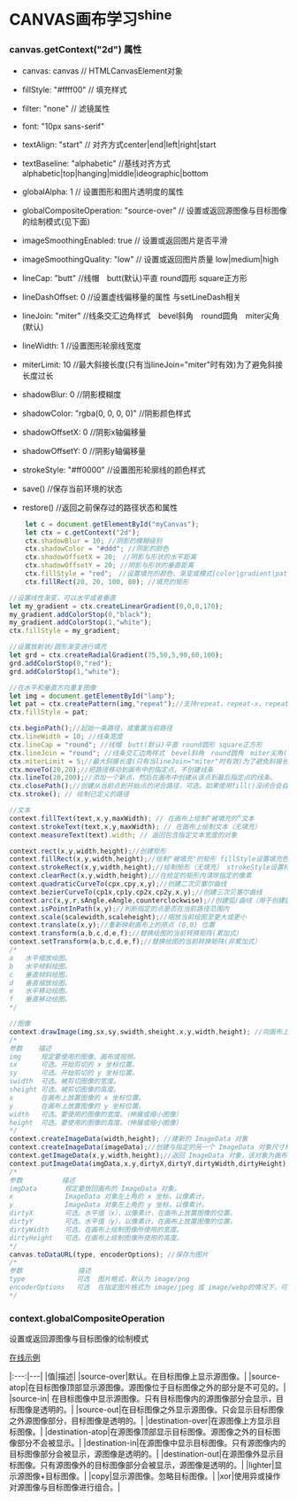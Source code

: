# CANVAS画布学习<sup>shine</sup>

### canvas.getContext("2d") 属性

- canvas: canvas // HTMLCanvasElement对象
- fillStyle: "#ffff00" // 填充样式
- filter: "none" // 滤镜属性
- font: "10px sans-serif"
- textAlign: "start" // 对齐方式center|end|left|right|start
- textBaseline: "alphabetic" //基线对齐方式 alphabetic|top|hanging|middle|ideographic|bottom
- globalAlpha: 1 // 设置图形和图片透明度的属性
- globalCompositeOperation: "source-over" // 设置或返回源图像与目标图像的绘制模式(见下面)
- imageSmoothingEnabled: true // 设置或返回图片是否平滑
- imageSmoothingQuality: "low" // 设置或返回图片质量 low|medium|high
- lineCap: "butt" //线帽　butt(默认)平直 round圆形 square正方形
- lineDashOffset: 0 //设置虚线偏移量的属性 与setLineDash相关
- lineJoin: "miter" //线条交汇边角样式　bevel斜角　round圆角　miter尖角(默认)
- lineWidth: 1 //设置图形轮廓线宽度
- miterLimit: 10 //最大斜接长度(只有当lineJoin="miter"时有效)为了避免斜接长度过长
- shadowBlur: 0 //阴影模糊度
- shadowColor: "rgba(0, 0, 0, 0)" //阴影颜色样式
- shadowOffsetX: 0 //阴影x轴偏移量
- shadowOffsetY: 0 //阴影y轴偏移量
- strokeStyle: "#ff0000" //设置图形轮廓线的颜色样式

- save() 	//保存当前环境的状态
- restore() 	//返回之前保存过的路径状态和属性

```javascript
    let c = document.getElementById("myCanvas");
    let ctx = c.getContext("2d");
    ctx.shadowBlur = 10; //阴影的模糊级别
    ctx.shadowColor = "#ddd"; //阴影的颜色
    ctx.shadowOffsetX = 20;　//阴影与形状的水平距离
    ctx.shadowOffsetY = 20; //阴影与形状的垂直距离
    ctx.fillStyle = "red";　//设置填充的颜色、渐变或模式[color|gradient|pattern]
    ctx.fillRect(20, 20, 100, 80); //填充的矩形
```

```javascript
//设置线性渐变，可以水平或者垂直
let my_gradient = ctx.createLinearGradient(0,0,0,170);
my_gradient.addColorStop(0,"black");
my_gradient.addColorStop(1,"white");
ctx.fillStyle = my_gradient;
```

```javascript
//设置放射状/圆形渐变进行填充
let grd = ctx.createRadialGradient(75,50,5,90,60,100);
grd.addColorStop(0,"red");
grd.addColorStop(1,"white");
```

```javascript
//在水平和垂直方向重复图像
let img = document.getElementById("lamp");
let pat = ctx.createPattern(img,"repeat");//支持repeat、repeat-x、repeat-y、no-repeat
ctx.fillStyle = pat;
```

```javascript
ctx.beginPath();//起始一条路径，或重置当前路径
ctx.lineWidth = 10; //线条宽度
ctx.lineCap = "round"; //线帽　butt(默认)平直 round圆形 square正方形
ctx.lineJoin = "round"; //线条交汇边角样式　bevel斜角　round圆角　miter尖角(默认)
ctx.miterLimit = 5;//最大斜接长度(只有当lineJoin="miter"时有效)为了避免斜接长度过长
ctx.moveTo(20,20);//把路径移动到画布中的指定点，不创建线条
ctx.lineTo(20,200);//添加一个新点，然后在画布中创建从该点到最后指定点的线条。
ctx.closePath();//创建从当前点到开始点的闭合路径，可选。如果使用fill()没闭合会自动执行闭合路径
ctx.stroke(); // 绘制已定义的路径
```

```javascript
//文本
context.fillText(text,x,y,maxWidth); // 在画布上绘制“被填充的”文本
context.strokeText(text,x,y,maxWidth); // 在画布上绘制文本（无填充）
context.measureText(text).width; // 返回包含指定文本宽度的对象
```

```javascript
context.rect(x,y,width,height);//创建矩形
context.fillRect(x,y,width,height);//绘制"被填充"的矩形 fillStyle设置填充色
context.strokeRect(x,y,width,height);//绘制矩形（无填充） strokeStyle设置样式
context.clearRect(x,y,width,height);//在给定的矩形内清除指定的像素
context.quadraticCurveTo(cpx,cpy,x,y);//创建二次贝塞尔曲线
context.bezierCurveTo(cp1x,cp1y,cp2x,cp2y,x,y);//创建三次贝塞尔曲线
context.arc(x,y,r,sAngle,eAngle,counterclockwise);//创建弧/曲线（用于创建圆形或部分圆）
context.isPointInPath(x,y);//判断指定的点是否在当前路径范围内
context.scale(scalewidth,scaleheight);//缩放当前绘图至更大或更小
context.translate(x,y);//重新映射画布上的原点 (0,0) 位置
context.transform(a,b,c,d,e,f);//替换绘图的当前转换矩阵(累加式）
context.setTransform(a,b,c,d,e,f);//替换绘图的当前转换矩阵(非累加式）
/*
a 	水平缩放绘图。
b 	水平倾斜绘图。
c 	垂直倾斜绘图。
d 	垂直缩放绘图。
e 	水平移动绘图。
f 	垂直移动绘图。
*/

```
```javascript
//图像
context.drawImage(img,sx,sy,swidth,sheight,x,y,width,height); //向画布上绘制图像、画布或视频
/*
参数    描述
img     规定要使用的图像、画布或视频。
sx      可选。开始剪切的 x 坐标位置。
sy      可选。开始剪切的 y 坐标位置。
swidth 	可选。被剪切图像的宽度。
sheight 可选。被剪切图像的高度。
x       在画布上放置图像的 x 坐标位置。
y       在画布上放置图像的 y 坐标位置。
width 	可选。要使用的图像的宽度。（伸展或缩小图像）
height 	可选。要使用的图像的高度。（伸展或缩小图像）
*/
context.createImageData(width,height); //建新的 ImageData 对象
context.createImageData(imageData);//创建与指定的另一个 ImageData 对象尺寸相同的新 ImageData 对象（不会复制图像数据）
context.getImageData(x,y,width,height);//返回 ImageData 对象，该对象为画布上指定的矩形复制像素数据
context.putImageData(imgData,x,y,dirtyX,dirtyY,dirtyWidth,dirtyHeight);//把图像数据（从指定的 ImageData 对象）放回画布上
/*
参数          描述
imgData 	  规定要放回画布的 ImageData 对象。
x             ImageData 对象左上角的 x 坐标，以像素计。
y 	          ImageData 对象左上角的 y 坐标，以像素计。
dirtyX 	      可选。水平值（x），以像素计，在画布上放置图像的位置。
dirtyY 	      可选。水平值（y），以像素计，在画布上放置图像的位置。
dirtyWidth 	  可选。在画布上绘制图像所使用的宽度。
dirtyHeight   可选。在画布上绘制图像所使用的高度。
*/
canvas.toDataURL(type, encoderOptions); //保存为图片
/*
参数              描述
type             可选  图片格式，默认为 image/png
encoderOptions   可选  在指定图片格式为 image/jpeg 或 image/webp的情况下，可以从 0 到 1 的区间内选择图片的质量。如果超出取值范围，将会使用默认值 0.92。其他参数会被忽略。 
*/
```

### context.globalCompositeOperation
设置或返回源图像与目标图像的绘制模式

[在线示例](http://www.w3school.com.cn/tiy/t.asp?f=html5_canvas_globalcompop_all)

|:---:|---|
|值|描述|
|source-over|默认。在目标图像上显示源图像。|
|source-atop|在目标图像顶部显示源图像。源图像位于目标图像之外的部分是不可见的。|
|source-in|	在目标图像中显示源图像。只有目标图像内的源图像部分会显示，目标图像是透明的。|
|source-out|在目标图像之外显示源图像。只会显示目标图像之外源图像部分，目标图像是透明的。|
|destination-over|在源图像上方显示目标图像。|
|destination-atop|在源图像顶部显示目标图像。源图像之外的目标图像部分不会被显示。|
|destination-in|在源图像中显示目标图像。只有源图像内的目标图像部分会被显示，源图像是透明的。|
|destination-out|在源图像外显示目标图像。只有源图像外的目标图像部分会被显示，源图像是透明的。|
|lighter|显示源图像+目标图像。|
|copy|显示源图像。忽略目标图像。|
|xor|使用异或操作对源图像与目标图像进行组合。|
